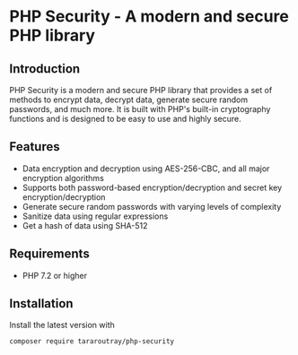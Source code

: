 # PHP Security - A modern and secure PHP library

## Introduction

PHP Security is a modern and secure PHP library that provides a set of methods to encrypt data, decrypt data, generate secure random passwords, and much more. It is built with PHP's built-in cryptography functions and is designed to be easy to use and highly secure.

## Features

* Data encryption and decryption using AES-256-CBC, and all major encryption algorithms
* Supports both password-based encryption/decryption and secret key encryption/decryption
* Generate secure random passwords with varying levels of complexity
* Sanitize data using regular expressions
* Get a hash of data using SHA-512

## Requirements

* PHP 7.2 or higher

## Installation

Install the latest version with

```
composer require tararoutray/php-security
```


